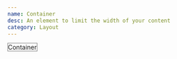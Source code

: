 ```yaml
---
name: Container
desc: An element to limit the width of your content
category: Layout
---
```


<core-knobs src="./components.json" name="core-container">
<core-container style="border: 1px solid gray">Container</core-container>
</core-knobs>
